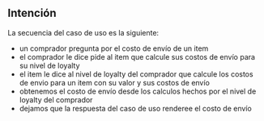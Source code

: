 ## Intención ##

La secuencia del caso de uso es la siguiente:

* un comprador pregunta por el costo de envío de un item
* el comprador le dice pide al item que calcule sus costos de envío para su nivel de loyalty
* el item le dice al nivel de loyalty del comprador que calcule los costos de envio para un item con su valor y
  sus costos de envío 
* obtenemos el costo de envío desde los calculos hechos por el nivel de loyalty del comprador
* dejamos que la respuesta del caso de uso renderee el costo de envío
